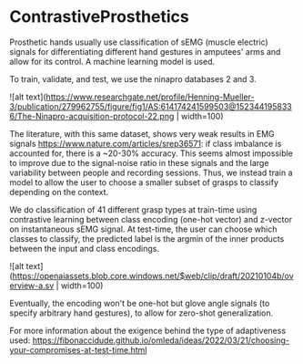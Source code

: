 # ContrastiveProsthetics

Prosthetic hands usually use classification of sEMG (muscle electric) signals for differentiating different hand gestures in amputees' arms and allow for its control. A machine learning model is used.

To train, validate, and test, we use the ninapro databases 2 and 3.

![alt text](https://www.researchgate.net/profile/Henning-Mueller-3/publication/279962755/figure/fig1/AS:614174241599503@1523441958336/The-Ninapro-acquisition-protocol-22.png | width=100)

The literature, with this same dataset, shows very weak results in EMG signals https://www.nature.com/articles/srep36571: if class imbalance is accounted for, there is a ~20-30% accuracy. This seems almost impossible to improve due to the signal-noise ratio in these signals and the large variability between people and recording sessions. Thus, we instead train a model to allow the user to choose a smaller subset of grasps to classify depending on the context.

We do classification of 41 different grasp types at train-time using contrastive learning between class encoding (one-hot vector) and z-vector on instantaneous sEMG signal. At test-time, the user can choose which classes to classify, the predicted label is the argmin of the inner products between the input and class encodings.

![alt text](https://openaiassets.blob.core.windows.net/$web/clip/draft/20210104b/overview-a.sv | width=100)

Eventually, the encoding won't be one-hot but glove angle signals (to specify arbitrary hand gestures), to allow for zero-shot generalization.

For more information about the exigence behind the type of adaptiveness used:
https://fibonaccidude.github.io/omleda/ideas/2022/03/21/choosing-your-compromises-at-test-time.html
